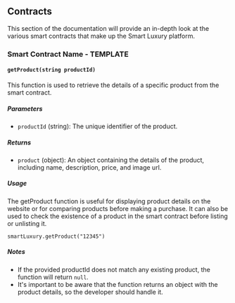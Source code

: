 ## Contracts

This section of the documentation will provide an in-depth look at the various smart contracts that make up the Smart Luxury platform.

### Smart Contract Name - TEMPLATE

#### `getProduct(string productId)`

This function is used to retrieve the details of a specific product from the smart contract.

##### Parameters

- `productId` (string): The unique identifier of the product.

##### Returns

- `product` (object): An object containing the details of the product, including name, description, price, and image url.

##### Usage

The getProduct function is useful for displaying product details on the website or for comparing products before making a purchase. It can also be used to check the existence of a product in the smart contract before listing or unlisting it.

```
smartLuxury.getProduct("12345")
```

##### Notes

- If the provided productId does not match any existing product, the function will return `null`.
- It's important to be aware that the function returns an object with the product details, so the developer should handle it.
